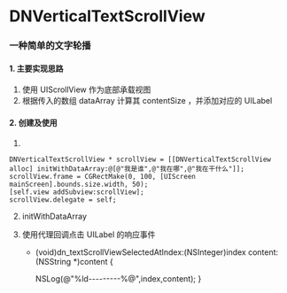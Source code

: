 # DNVerticalTextScrollView    
### 一种简单的文字轮播    
#### 1. 主要实现思路    
1. 使用 UIScrollView 作为底部承载视图    
2. 根据传入的数组 dataArray 计算其 contentSize ，并添加对应的 UILabel    
#### 2. 创建及使用    
1. 
     
    DNVerticalTextScrollView * scrollView = [[DNVerticalTextScrollView alloc] initWithDataArray:@[@"我是谁",@"我在哪",@"我在干什么"]];
    scrollView.frame = CGRectMake(0, 100, [UIScreen mainScreen].bounds.size.width, 50);
    [self.view addSubview:scrollView];
    scrollView.delegate = self;    
        
2. initWithDataArray
           
    
3. 使用代理回调点击 UILabel 的响应事件    
     
     - (void)dn_textScrollViewSelectedAtIndex:(NSInteger)index content:(NSString *)content {
    
          NSLog(@"%ld---------%@",index,content);
     }
